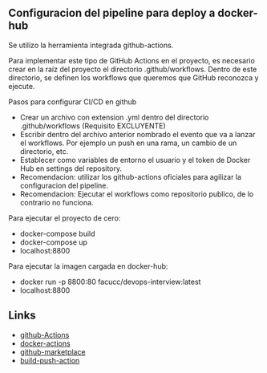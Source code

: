 ## Configuracion del pipeline para deploy a docker-hub

Se utilizo la herramienta integrada github-actions.

Para implementar este tipo de GitHub Actions en el proyecto, es necesario crear en la raíz del proyecto el directorio .github/workflows. Dentro de este directorio, se definen los workflows que queremos que GitHub reconozca y ejecute.

Pasos para configurar CI/CD en github

- Crear un archivo con extension .yml dentro del directorio .github/workflows (Requisito EXCLUYENTE)
- Escribir dentro del archivo anterior nombrado el evento que va a lanzar el workflows. Por ejemplo un push en una rama, un cambio de un directorio, etc.
- Establecer como variables de entorno el usuario y el token de Docker Hub en settings del repository.
- Recomendacion: utilizar los github-actions oficiales para agilizar la configuracion del pipeline.
- Recomendacion: Ejecutar el workflows como repositorio publico, de lo contrario no funciona.

Para ejecutar el proyecto de cero:

- docker-compose build 
- docker-compose up
- localhost:8800 

Para ejecutar la imagen cargada en docker-hub:

- docker run -p 8800:80 facucc/devops-interview:latest
- localhost:8800

## Links

- [github-Actions](https://docs.github.com/en/actions)
- [docker-actions](https://docs.docker.com/ci-cd/github-actions/)
- [github-marketplace](https://github.com/marketplace)
- [build-push-action](https://github.com/docker/build-push-action)